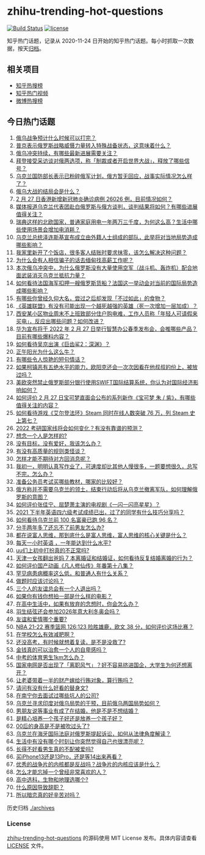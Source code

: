 # zhihu-trending-hot-questions

[![Build Status](https://github.com/justjavac/zhihu-trending-hot-questions/workflows/ci/badge.svg?branch=master)](https://github.com/justjavac/zhihu-trending-hot-questions/actions)
[![license](https://img.shields.io/github/license/justjavac/zhihu-trending-hot-questions)](https://github.com/justjavac/zhihu-trending-hot-questions/blob/master/LICENSE)

知乎热门话题，记录从 2020-11-24 日开始的知乎热门话题。每小时抓取一次数据，按天[归档](./archives)。

## 相关项目

- [知乎热搜榜](https://github.com/justjavac/zhihu-trending-top-search)
- [知乎热门视频](https://github.com/justjavac/zhihu-trending-hot-video)
- [微博热搜榜](https://github.com/justjavac/weibo-trending-hot-search)

## 今日热门话题

<!-- BEGIN -->
<!-- 最后更新时间 Mon Feb 28 2022 03:16:32 GMT+0800 (China Standard Time) -->

1. [俄乌战争预计什么时候可以打完？](https://www.zhihu.com/question/518747432)
1. [普京表示俄罗斯战略威慑力量转入特殊战备状态，这意味着什么？](https://www.zhihu.com/question/519072580)
1. [俄乌冲突持续，有哪些最新进展需要关注？](https://www.zhihu.com/question/519001325)
1. [拜登接受采访谈对俄两选项，称「制裁或者开启世界大战」，释放了哪些信号？](https://www.zhihu.com/question/518990000)
1. [乌克兰国防部长表示已粉碎俄军计划，俄方暂无回应，战事实际情况怎么样了？](https://www.zhihu.com/question/519005016)
1. [俄乌大战的结局会是什么？](https://www.zhihu.com/question/519012418)
1. [2 月 27 日香港新增新冠肺炎确诊病例 26026 例，目前情况如何？](https://www.zhihu.com/question/519033039)
1. [媒体报道乌克兰代表团赴白俄罗斯与俄方谈判，谈判结果将如何？有哪些进展值得关注？](https://www.zhihu.com/question/519066340)
1. [瑞典这样的北欧国家，普通家庭用电一年两万三千度，为何这么高？生活中哪些使用场景会增加电消耗？](https://www.zhihu.com/question/512972795)
1. [乌克兰总统泽连斯基宣布成立由外籍人士组成的部队，此举将对当地局势造成哪些影响？](https://www.zhihu.com/question/519020855)
1. [我家里新开了个饭店，很多客人结账时要求抹零，该怎么解决这种问题？](https://www.zhihu.com/question/422108658)
1. [为什么会有人相信骗子的话去缅甸找高薪工作呢？](https://www.zhihu.com/question/518459639)
1. [本次俄乌冲突中，为什么俄罗斯没有大量使用空军（战斗机、轰炸机）配合地面武装消灭乌克兰抵抗力量？](https://www.zhihu.com/question/518950391)
1. [如何看待法国海军扣押一艘俄罗斯货船？法国这一举动会对当前的国际局势造成哪些影响？](https://www.zhihu.com/question/518898439)
1. [有哪些你曾经久仰大名，尝过之后却发现「不过如此」的食物？](https://www.zhihu.com/question/518583539)
1. [《英雄联盟》有没有可能出现一个越死越强的英雄（死一次增加一层加成）？](https://www.zhihu.com/question/518616884)
1. [西安某小区物业周末不上班致部分住户购电难，工作人员称「年轻人可请假来买电」，反应出哪些问题？如何改进？](https://www.zhihu.com/question/517066443)
1. [华为宣布将于 2022 年 2 月 27 日举行智慧办公春季发布会，会推哪些产品？目前有哪些爆料内容？](https://www.zhihu.com/question/517812682)
1. [如何看待吴京出演《巨齿鲨2：深渊》？](https://www.zhihu.com/question/518413488)
1. [正午阳光为什么这么牛？](https://www.zhihu.com/question/269245045)
1. [有哪些令人惊艳的短句情话？](https://www.zhihu.com/question/348999290)
1. [如果柯镇恶有五绝水平的能力，欧阳克还会一次次因看在他叔叔的份上，被放过吗？](https://www.zhihu.com/question/514192638)
1. [美欧突然禁止俄罗斯部分银行使用SWIFT国际结算系统，你认为对国际经济影响如何？](https://www.zhihu.com/question/518963597)
1. [如何评价 2 月 27 日宝可梦直面会公布的系列新作《宝可梦 朱 / 紫》，有哪些值得关注的内容？](https://www.zhihu.com/question/519046346)
1. [如何看待游戏《艾尔登法环》Steam 同时在线人数突破 76 万，列 Steam 史上第七？](https://www.zhihu.com/question/518611693)
1. [2022 考研国家线将会如何变化？有没有靠谱的预测？](https://www.zhihu.com/question/517085966)
1. [想念一个人是怎样的?](https://www.zhihu.com/question/518895687)
1. [没有目标，没有爱好，我该怎么办？](https://www.zhihu.com/question/519017453)
1. [有没有高质量的规则类怪谈？](https://www.zhihu.com/question/505507304)
1. [怎样才能不期待对方回消息呢？](https://www.zhihu.com/question/514615214)
1. [我初一，明明认真写作业了，可速度却比其他人慢很多，一题要想很久，总写不完，怎么办？](https://www.zhihu.com/question/518904218)
1. [准备公务员考试买哪些教材，哪家的比较好？](https://www.zhihu.com/question/268343163)
1. [俄方称并不需要乌克兰的领土，结束行动后将从乌克兰撤离军队，如何理解俄罗斯的意图？](https://www.zhihu.com/question/518792516)
1. [如何评价张佳宁、屈楚萧主演的电视剧《一闪一闪亮星星》？](https://www.zhihu.com/question/512867797)
1. [2021 下半年英语四六级考试成绩已出，过了的同学有什么技巧分享吗？](https://www.zhihu.com/question/518416086)
1. [如何看待乌克兰前 100 名富豪已跑 96 名？](https://www.zhihu.com/question/518278854)
1. [分手两年多了还忘不了前男友怎么办?](https://www.zhihu.com/question/517037233)
1. [都在说富人思维，那到底什么是富人思维，富人思维的核心关键是什么？](https://www.zhihu.com/question/517995292)
1. [每天一小时英语 ，一年能达到什么水平?](https://www.zhihu.com/question/500545055)
1. [uu们上初中打扮真的不正常吗?](https://www.zhihu.com/question/515890586)
1. [天津一女孩翻出爸妈 7 本离婚证和结婚证，如何看待反复结婚离婚的行为？](https://www.zhihu.com/question/518753793)
1. [如何评价国产动画《凡人修仙传》年番第十八集？](https://www.zhihu.com/question/518637965)
1. [罕见病患病概率这么低，和普通人有什么关系？](https://www.zhihu.com/question/518695243)
1. [做题时应该讨论吗？](https://www.zhihu.com/question/518993582)
1. [三个人的友谊总会有一个人退出吗？](https://www.zhihu.com/question/517057396)
1. [如果你有钱你想拍一部是什么样的电影？](https://www.zhihu.com/question/517078719)
1. [在高中生活中，如果有放弃的念想时，你会怎么办？](https://www.zhihu.com/question/518986851)
1. [羽生结弦还会参加2026年意大利冬奥会吗？](https://www.zhihu.com/question/516002963)
1. [友谊和爱情哪个重要?](https://www.zhihu.com/question/517599523)
1. [NBA 21-22 赛季篮网 126:123 险胜雄鹿，欧文 38 分，如何评价这场比赛？](https://www.zhihu.com/question/518965526)
1. [在学校怎么有效减肥啊？](https://www.zhihu.com/question/518751956)
1. [还没高考，有时候就想着复读，是不是没救了?](https://www.zhihu.com/question/519001755)
1. [金钱真的可以治愈一个人的自卑感吗？](https://www.zhihu.com/question/516592585)
1. [中考的体育男生1km怎么办？](https://www.zhihu.com/question/518811754)
1. [国家电网是否出现了「离职风气」？好不容易挤进国企，大学生为何还想离开？](https://www.zhihu.com/question/517685117)
1. [让老婆带着一半的财产嫁给行贿对象，算行贿吗？](https://www.zhihu.com/question/516725134)
1. [请问有没有什么好看的替身文?](https://www.zhihu.com/question/463994029)
1. [在南宁你去面试过哪些坑人的公司?](https://www.zhihu.com/question/382811770)
1. [乌克兰寻求印度对俄乌局势的干预，目前俄乌两国局势如何？](https://www.zhihu.com/question/518465045)
1. [男朋友说等事业有成了在结婚，他是不是不想结婚？](https://www.zhihu.com/question/518964982)
1. [是精心培养一个孩子好还是放养一个孩子好？](https://www.zhihu.com/question/517775221)
1. [00后的身高是不是被吹过头了?](https://www.zhihu.com/question/389125277)
1. [乌克兰在海牙国际法庭对俄罗斯提起诉讼，如何从法律角度解读？](https://www.zhihu.com/question/519052203)
1. [生活中有没有哪个时刻让你突然觉得自己也很漂亮呢？](https://www.zhihu.com/question/518994961)
1. [长得不好看男生真的不配被爱吗?](https://www.zhihu.com/question/518906461)
1. [买iPhone13还是13Pro，还是等14出来再看？](https://www.zhihu.com/question/515177606)
1. [优秀的战争片的内核都是反战吗？战争片的内核应该是什么？](https://www.zhihu.com/question/413666632)
1. [怎么才能忘掉一个曾经非常喜欢的人？](https://www.zhihu.com/question/518993508)
1. [高中选科，生物和地理选哪个?](https://www.zhihu.com/question/517351600)
1. [什么原因导致辞职？](https://www.zhihu.com/question/296734640)
1. [所以暗恋真的好辛苦对吗？](https://www.zhihu.com/question/517540305)

<!-- END -->

历史归档 [./archives](./archives)

### License

[zhihu-trending-hot-questions](https://github.com/justjavac/zhihu-trending-hot-questions)
的源码使用 MIT License 发布。具体内容请查看 [LICENSE](./LICENSE) 文件。
